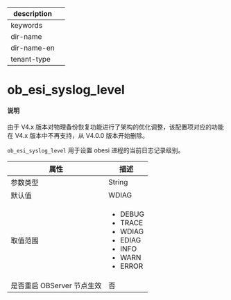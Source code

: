 |description||
|---|---|
|keywords||
|dir-name||
|dir-name-en||
|tenant-type||

# ob_esi_syslog_level

<main id="notice" type='explain'>
<h4>说明</h4>
<p>由于 V4.x 版本对物理备份恢复功能进行了架构的优化调整，该配置项对应的功能在 V4.x 版本中不再支持，从 V4.0.0 版本开始删除。</p>
</main>

`ob_esi_syslog_level` 用于设置 obesi 进程的当前日志记录级别。

| **属性** | **描述** |
| --- | --- |
| 参数类型 | String |
| 默认值 | WDIAG |
| 取值范围 |  <ul><li>DEBUG   </li><li> TRACE   </li><li>WDIAG </li><li>EDIAG  </li><li> INFO   </li><li> WARN  </li><li> ERROR </li></ul> |
| 是否重启 OBServer 节点生效 | 否 |
